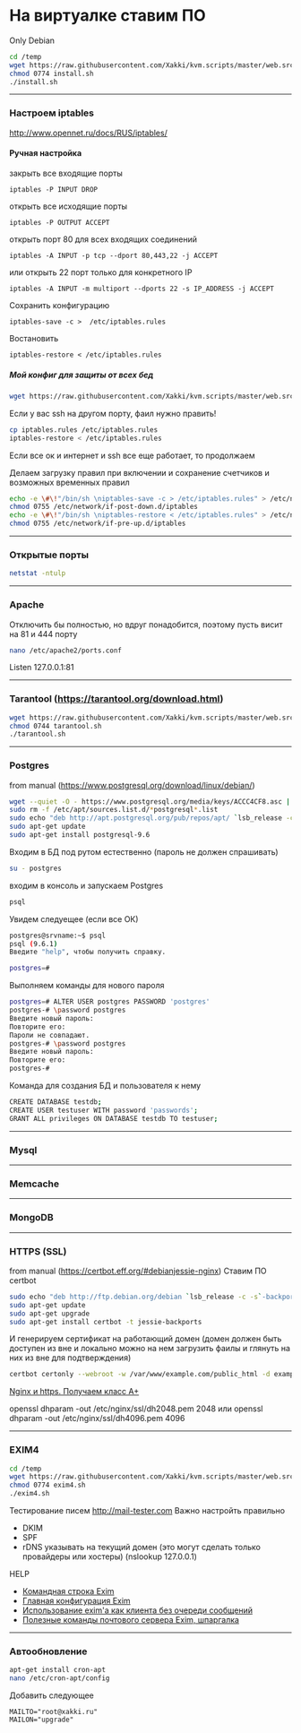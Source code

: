 # На виртуалке ставим ПО

Only Debian

```bash
cd /temp
wget https://raw.githubusercontent.com/Xakki/kvm.scripts/master/web.src/install.sh
chmod 0774 install.sh
./install.sh
```
---------------------

### Настроем iptables
http://www.opennet.ru/docs/RUS/iptables/

#### Ручная настройка 

закрыть все входящие порты
 ```
 iptables -P INPUT DROP
 ```
открыть все исходящие порты
 ```
 iptables -P OUTPUT ACCEPT
 ```
открыть порт 80 для всех входящих соединений
 ```
 iptables -A INPUT -p tcp --dport 80,443,22 -j ACCEPT
 ```
или открыть 22 порт только для конкретного IP
 ```
 iptables -A INPUT -m multiport --dports 22 -s IP_ADDRESS -j ACCEPT
 ```

Сохранить конфигурацию
 ```
 iptables-save -c >  /etc/iptables.rules
  ```
Востановить
 ```
 iptables-restore < /etc/iptables.rules
  ```

##### Мой конфиг для защиты от всех бед

```bash
wget https://raw.githubusercontent.com/Xakki/kvm.scripts/master/web.src/iptables.rules
```

Если у вас ssh на другом порту, фаил нужно править!

```bash
cp iptables.rules /etc/iptables.rules
iptables-restore < /etc/iptables.rules
```

Если все ок и интернет и ssh все еще работает, то продолжаем


Делаем загрузку правил при включении и сохранение счетчиков и возможных временных правил 

```bash
echo -e \#\!"/bin/sh \niptables-save -c > /etc/iptables.rules" > /etc/network/if-post-down.d/iptables
chmod 0755 /etc/network/if-post-down.d/iptables
echo -e \#\!"/bin/sh \niptables-restore < /etc/iptables.rules" > /etc/network/if-pre-up.d/iptables
chmod 0755 /etc/network/if-pre-up.d/iptables
```

---------------------

### Открытые порты

```bash
netstat -ntulp
```
---------------------

### Apache
Отключить бы полностью, но вдруг понадобится, поэтому пусть висит на 81 и 444 порту 

```bash
nano /etc/apache2/ports.conf
```

Listen 127.0.0.1:81

---------------------

### Tarantool (https://tarantool.org/download.html)

```bash
wget https://raw.githubusercontent.com/Xakki/kvm.scripts/master/web.src/tarantool.sh
chmod 0744 tarantool.sh
./tarantool.sh
```
---------------------

### Postgres
from manual (https://www.postgresql.org/download/linux/debian/)

```bash
wget --quiet -O - https://www.postgresql.org/media/keys/ACCC4CF8.asc | sudo apt-key add -
sudo rm -f /etc/apt/sources.list.d/*postgresql*.list
sudo echo "deb http://apt.postgresql.org/pub/repos/apt/ `lsb_release -c -s`-pgdg main" > /etc/apt/sources.list.d/postgresql.list
sudo apt-get update
sudo apt-get install postgresql-9.6
```
Входим в БД под рутом естественно (пароль не должен спрашивать)
```bash
su - postgres
```
входим в консоль и запускаем Postgres
```bash
psql
```
Увидем следуещее (если все ОК)
```bash
postgres@srvname:~$ psql
psql (9.6.1)
Введите "help", чтобы получить справку.

postgres=# 
```
Выполняем команды для нового пароля
```bash
postgres=# ALTER USER postgres PASSWORD 'postgres' 
postgres-# \password postgres 
Введите новый пароль: 
Повторите его: 
Пароли не совпадают. 
postgres-# \password postgres 
Введите новый пароль: 
Повторите его: 
postgres-# 
```
Команда для создания БД и пользователя к нему
```bash
CREATE DATABASE testdb;
CREATE USER testuser WITH password 'passwords';
GRANT ALL privileges ON DATABASE testdb TO testuser;
```
---------------------

### Mysql

---------------------

### Memcache

---------------------

### MongoDB

---------------------


### HTTPS (SSL)
from manual (https://certbot.eff.org/#debianjessie-nginx)
Ставим ПО certbot
```bash
sudo echo "deb http://ftp.debian.org/debian `lsb_release -c -s`-backports main" > /etc/apt/sources.list
sudo apt-get update
sudo apt-get upgrade
sudo apt-get install certbot -t jessie-backports
```
И генерируем сертификат на работающий домен (домен должен быть доступен из вне и локально можно на нем загрузить фаилы и глянуть на них из вне для подтверждения)
```bash
certbot certonly --webroot -w /var/www/example.com/public_html -d example.com --email admin@example.com
```
[Nginx и https. Получаем класс А+ ](https://habrahabr.ru/post/252821/)

openssl dhparam -out /etc/nginx/ssl/dh2048.pem 2048
или 
openssl dhparam -out /etc/nginx/ssl/dh4096.pem 4096

---------------------

### EXIM4
```bash
cd /temp
wget https://raw.githubusercontent.com/Xakki/kvm.scripts/master/web.src/exim4.sh
chmod 0774 exim4.sh
./exim4.sh
```
Тестирование писем http://mail-tester.com
Важно настройть правильно
* DKIM
* SPF
* rDNS указывать на текущий домен (это могут сделать только провайдеры или хостеры) (nslookup 127.0.0.1)

HELP
* [Командная строка Exim](http://www.lissyara.su/doc/exim/4.70/the_exim_command_line/)
* [Главная конфигурация Exim](http://www.lissyara.su/doc/exim/4.62/main_configuration/)
* [Использование exim'a как клиента без очереди сообщений](http://www.lissyara.su/doc/exim/4.70/using_exim_as_a_non-queueing_client/)
* [Полезные команды почтового сервера Exim, шпаргалка](http://vds-admin.ru/mail/poleznye-komandy-pochtovogo-servera-exim-shpargalka)

---------------------

### Автообновление
```bash
apt-get install cron-apt
nano /etc/cron-apt/config
```
Добавить следующее
```
MAILTO="root@xakki.ru"
MAILON="upgrade"
```

